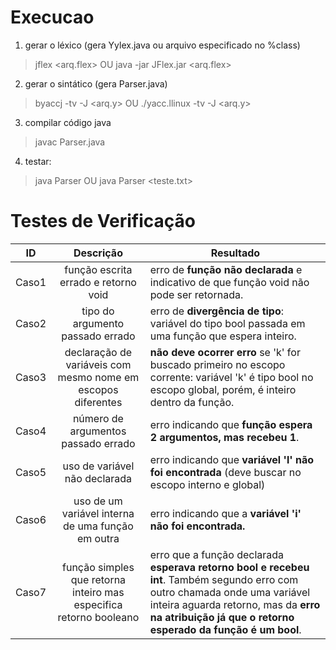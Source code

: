 
# Execucao
1. gerar o léxico  (gera Yylex.java ou arquivo especificado no %class)
> jflex <arq.flex>   OU
> java -jar JFlex.jar <arq.flex>

2. gerar o sintático  (gera Parser.java)
> byaccj -tv -J <arq.y>     OU
> ./yacc.llinux -tv -J <arq.y>

3. compilar código java
> javac Parser.java

4. testar:
>  java Parser    OU
> java Parser <teste.txt>

# Testes de Verificação

ID | Descrição | Resultado 
---|:---:|---
Caso1 | função escrita errado e retorno void | erro de **função não declarada** e indicativo de que função void não pode ser retornada.
Caso2 | tipo do argumento passado errado | erro de **divergência de tipo**: variável do tipo bool passada em uma função que espera inteiro.
Caso3 | declaração de variáveis com mesmo nome em escopos diferentes | **não deve ocorrer erro** se 'k' for buscado primeiro no escopo corrente: variável 'k' é tipo bool no escopo global, porém, é inteiro dentro da função.
Caso4 | número de argumentos passado errado | erro indicando que **função espera 2 argumentos, mas recebeu 1**.
Caso5 | uso de variável não declarada | erro indicando que **variável 'l' não foi encontrada** (deve buscar no escopo interno e global)
Caso6 | uso de um variável interna de uma função em outra | erro indicando que a **variável 'i' não foi encontrada.**
Caso7 | função simples que retorna inteiro mas especifica retorno booleano | erro que a função declarada **esperava retorno bool e recebeu int**. Também segundo erro com outro chamada onde uma variável inteira aguarda retorno, mas da **erro na atribuição já que o retorno esperado da função é um bool**.